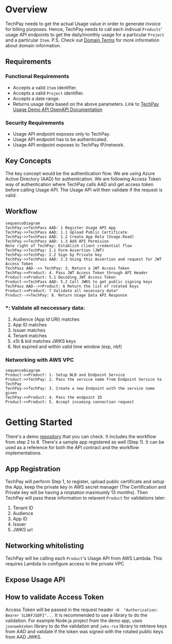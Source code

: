 # Overview
TechPay needs to get the actual Usage value in order to generate invoice for billing purposes. Hence, TechPay needs to call each indivual `Products`' usage API endpoints to get the daily/monthly usage for a particular `Project` and a particular `Item`. 
P.S. Check out [Domain Terms](domain_terms.md) for more information about domain information.
## Requirements
### Functional Requirements
* Accepts a valid `Item` identifier.
* Accepts a valid `Project` identifier.
* Accepts a date range.
* Returns usage data based on the above parameters.
Link to [TechPay Usage Demo API OpenAPI Documentation](https://stg.docs.developer.gov.sg/docs/private/341123320/techpay-usage-demp-api/)

### Security Requirements
* Usage API endpoint exposes only to TechPay.
* Usage API endpoint has to be authenticated.
* Usage API endpoint exposes to TechPay IP/network.

## Key Concepts
The key concept would be the authentication flow. We are using Azure Active Directory (AAD) for authentication. We are following Access Token way of authentication where TechPay calls AAD and get access token before calling Usage API. The Usage API will then validate if the request is valid.

## Workflow
```mermaid
sequenceDiagram
TechPay->>TechPass AAD: 1 Register Usage API App
TechPay->>TechPass AAD: 1.1 Upload Public Certificate
TechPay->>TechPass AAD: 1.2 Create App Role (Usage.Read)
TechPay->>TechPass AAD: 1.3 Add API Permision
Note right of TechPay: Establish client credential flow
TechPay->>TechPay: 2.1 Form Assertion (JWT)
TechPay->>TechPay: 2.2 Sign by Private key
TechPay->>TechPass AAD: 2.3 Using this Assertion and request for JWT Access Token
TechPass AAD-->> TechPay: 3. Return a JWT Access Token
TechPay->>Product: 4. Pass JWT Access Token through API Header
Product->>Product: 5.1 Decoding JWT Access Token
Product->>TechPass AAD: 5.2 Call JWKS to get public signing keys
TechPass AAD-->>Product: 6 Return the list of rotated keys
Product->>Product: 7 Validate all necessary data*
Product-->>TechPay: 8. Return Usage Data API Response
```
### *: Validate all neccessary data:
1. Audience (App Id URI) matches
2. App ID matches
3. Issuer matches
4. Tenant matches
5. x5t & kid matches JWKS keys
6. Not expired and within valid time window (exp, nbf)

### Networking with AWS VPC
```mermaid
sequenceDiagram
Product->>Product: 1. Setup NLB and Endpoint Service
Product->>TechPay: 2. Pass the service name from Endpoint Service to TechPay
TechPay->>TechPay: 3. Create a new Endpoint with the service name given
TechPay->>Product: 4. Pass the endpoint ID
Product->>Product: 5. Accept incoming connection request 
```

# Getting Started
There's a demo [repository](https://bitbucket.ship.gov.sg/projects/TECHSBUSIN/repos/techpay-demo-usage-api) that you can check. It includes the workflow from step 2 to 8. There's a sample app registered as well (Step 1). It can be used as a reference for both the API contract and the workflow implementations.

## App Registration
TechPay will perform Step 1, to register, upload public certificate and setup the App, keep the private key in AWS secret manager (The Certification and Private key will be having a rotatation maximumly 13 months). Then TechPay will pass these information to relavent `Product` for validations later:
1. Tenant ID
2. Audience
3. App ID
4. Issuer
5. JWKS url

## Networking whitelisting
TechPay will be calling each `Product`'s Usage API from AWS Lambda. This requires Lambda to configure access to the private VPC

## Expose Usage API
## How to validate Access Token
Access Token will be passed in the request header
`-H  "Authorization: Bearer SLDKFJSDFI"...`
It is recommended to use a library to do the validation. For example Node.js project from the demo app, uses `jsonwebtoken` library to do the validation and `jwks-rsa` library to retrieve keys from AAD and validate if the token was signed with the rotated public keys from AAD JWKS.
